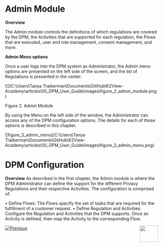 

# Admin Module

**Overview**

The Admin module controls the definitions of which regulations are covered by the DPM, the Activities that are supported for each regulation, the Flows that are executed, user and role management, consent management, and more.

**Admin Menu options**

Once a user logs into the DPM system as Administrator, the Admin menu options are presented on the left side of the screen, and the list of Regulations is presented in the center. 

 ![](C:\Users\Tanya Traiberman\Documents\GitHub\K2View-Academy\articles\00_DPM_User_Guide\images\figure_2_admin_module.png)                              

Figure 2. Admin Module

By using the Menu on the left side of the window, the Administrator can access any of the DPM configuration options. The details for each of those options is described in this chapter.



![figure_3_admin_menu](C:\Users\Tanya Traiberman\Documents\GitHub\K2View-Academy\articles\00_DPM_User_Guide\images\figure_3_admin_menu.png)





# DPM Configuration
**Overview**
As described in the first chapter, the Admin module is where the DPM Administrator can define the support for the different Privacy Regulations and their respective Activities.
The configuration is comprised of:

•	Define Flows: The Flows specify the set of tasks that are required for the fulfillment of a customer request.
•	Define Regulation and Activities: Configure the Regulation and Activities that the DPM supports. Once an Activity is defined, then map the Activity to the corresponding Flow.



[![Previous](/articles/images/Previous.png)](01_fabric_jobs_overview.md)[<img align="right" width="60" height="54" src="/articles/images/Next.png">](04_1_Flows_Stages_and_Tasks.md)

